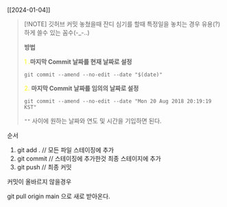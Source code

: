 [[2024-01-04]]

> [!NOTE] 깃허브 커밋 놓쳤을때
> 잔디 심기를 할때 특정일을 놓치는 경우 유용(?)하게 쓸수 있는 꼼수(-_-..)
> 
> **방법**
> 
> <font color="#ffff00">1 .</font>**마지막 Commit 날짜를 현재 날짜로 설정**
> 
> `git commit --amend --no-edit --date "$(date)"`
> 
><font color="#ffff00"> 2.</font> **마지막 Commit 날짜를 임의의 날짜로 설정**
> 
> `git commit --amend --no-edit --date "Mon 20 Aug 2018 20:19:19 KST"`
> 
> `""` 사이에 원하는 날짜와 연도 및 시간을 기입하면 된다.

순서 
1. git add .  // 모든 파일 스테이징에 추가 
2. git commit  // 스테이징에 추가한것 최종 스테이지에 추가 
3. git  push // 최종 커밋

커밋이 올바르지 않을경우 

git pull origin main 으로 새로 받아온다.
